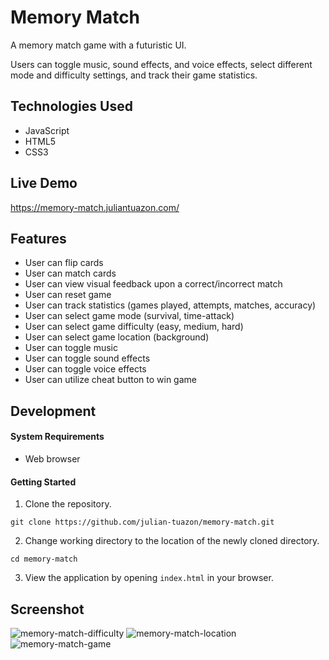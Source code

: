# Memory Match

A memory match game with a futuristic UI. 

Users can toggle music, sound effects, and voice effects, select different mode and difficulty settings, and track their game statistics.   

## Technologies Used
- JavaScript
- HTML5
- CSS3

## Live Demo
https://memory-match.juliantuazon.com/

## Features
- User can flip cards
- User can match cards
- User can view visual feedback upon a correct/incorrect match
- User can reset game
- User can track statistics (games played, attempts, matches, accuracy)
- User can select game mode (survival, time-attack)
- User can select game difficulty (easy, medium, hard)
- User can select game location (background)
- User can toggle music
- User can toggle sound effects
- User can toggle voice effects
- User can utilize cheat button to win game

## Development

#### System Requirements
- Web browser

#### Getting Started
1. Clone the repository.
  ```shell
  git clone https://github.com/julian-tuazon/memory-match.git
  ```
2. Change working directory to the location of the newly cloned directory.
  ```shell
  cd memory-match
  ```
3. View the application by opening ```index.html``` in your browser.

## Screenshot
![memory-match-difficulty](https://user-images.githubusercontent.com/57813827/78608602-124ef700-7816-11ea-904f-4480fa10bfd1.png)
![memory-match-location](https://user-images.githubusercontent.com/57813827/78783508-96a99300-7958-11ea-9366-caf293ab4b0f.png)
![memory-match-game](https://user-images.githubusercontent.com/57813827/78783465-8691b380-7958-11ea-80ae-e1cadbbe22e4.png)
